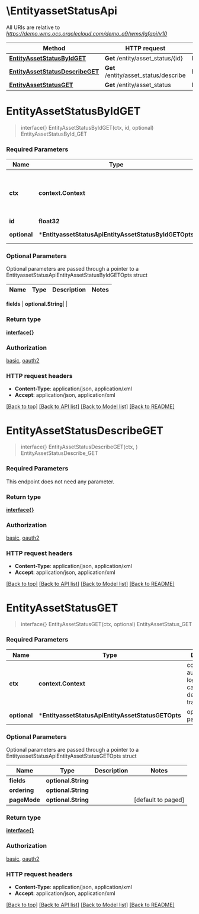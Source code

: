 # \EntityassetStatusApi

All URIs are relative to *https://demo.wms.ocs.oraclecloud.com/demo_a9/wms/lgfapi/v10*

Method | HTTP request | Description
------------- | ------------- | -------------
[**EntityAssetStatusByIdGET**](EntityassetStatusApi.md#EntityAssetStatusByIdGET) | **Get** /entity/asset_status/{id} | EntityAssetStatusById_GET
[**EntityAssetStatusDescribeGET**](EntityassetStatusApi.md#EntityAssetStatusDescribeGET) | **Get** /entity/asset_status/describe | EntityAssetStatusDescribe_GET
[**EntityAssetStatusGET**](EntityassetStatusApi.md#EntityAssetStatusGET) | **Get** /entity/asset_status | EntityAssetStatus_GET


# **EntityAssetStatusByIdGET**
> interface{} EntityAssetStatusByIdGET(ctx, id, optional)
EntityAssetStatusById_GET



### Required Parameters

Name | Type | Description  | Notes
------------- | ------------- | ------------- | -------------
 **ctx** | **context.Context** | context for authentication, logging, cancellation, deadlines, tracing, etc.
  **id** | **float32**|  | 
 **optional** | ***EntityassetStatusApiEntityAssetStatusByIdGETOpts** | optional parameters | nil if no parameters

### Optional Parameters
Optional parameters are passed through a pointer to a EntityassetStatusApiEntityAssetStatusByIdGETOpts struct

Name | Type | Description  | Notes
------------- | ------------- | ------------- | -------------

 **fields** | **optional.String**|  | 

### Return type

[**interface{}**](interface{}.md)

### Authorization

[basic](../README.md#basic), [oauth2](../README.md#oauth2)

### HTTP request headers

 - **Content-Type**: application/json, application/xml
 - **Accept**: application/json, application/xml

[[Back to top]](#) [[Back to API list]](../README.md#documentation-for-api-endpoints) [[Back to Model list]](../README.md#documentation-for-models) [[Back to README]](../README.md)

# **EntityAssetStatusDescribeGET**
> interface{} EntityAssetStatusDescribeGET(ctx, )
EntityAssetStatusDescribe_GET



### Required Parameters
This endpoint does not need any parameter.

### Return type

[**interface{}**](interface{}.md)

### Authorization

[basic](../README.md#basic), [oauth2](../README.md#oauth2)

### HTTP request headers

 - **Content-Type**: application/json, application/xml
 - **Accept**: application/json, application/xml

[[Back to top]](#) [[Back to API list]](../README.md#documentation-for-api-endpoints) [[Back to Model list]](../README.md#documentation-for-models) [[Back to README]](../README.md)

# **EntityAssetStatusGET**
> interface{} EntityAssetStatusGET(ctx, optional)
EntityAssetStatus_GET



### Required Parameters

Name | Type | Description  | Notes
------------- | ------------- | ------------- | -------------
 **ctx** | **context.Context** | context for authentication, logging, cancellation, deadlines, tracing, etc.
 **optional** | ***EntityassetStatusApiEntityAssetStatusGETOpts** | optional parameters | nil if no parameters

### Optional Parameters
Optional parameters are passed through a pointer to a EntityassetStatusApiEntityAssetStatusGETOpts struct

Name | Type | Description  | Notes
------------- | ------------- | ------------- | -------------
 **fields** | **optional.String**|  | 
 **ordering** | **optional.String**|  | 
 **pageMode** | **optional.String**|  | [default to paged]

### Return type

[**interface{}**](interface{}.md)

### Authorization

[basic](../README.md#basic), [oauth2](../README.md#oauth2)

### HTTP request headers

 - **Content-Type**: application/json, application/xml
 - **Accept**: application/json, application/xml

[[Back to top]](#) [[Back to API list]](../README.md#documentation-for-api-endpoints) [[Back to Model list]](../README.md#documentation-for-models) [[Back to README]](../README.md)

